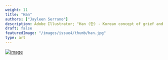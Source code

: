 ```yaml
---
weight: 11
title: "Han"
authors: ["Jayleen Serrano"]
description: Adobe Illustrator; "Han (한) - Korean concept of grief and resentment.
draft: false
featuredImage: "/images/issue4/thumb/han.jpg"
type: art
---
```


<a href = "/images/issue4/han.png" data-lightbox="11">![image](/images/issue4/han.png#issues)</a>